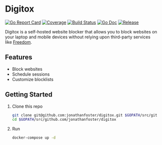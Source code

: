 # Digitox

[![Go Report Card](https://goreportcard.com/badge/github.com/jonathanfoster/digitox?style=flat-square)](https://goreportcard.com/report/github.com/jonathanfoster/digitox)
[![Coverage](https://codecov.io/gh/jonathanfoster/digitox/branch/master/graph/badge.svg)](https://codecov.io/gh/jonathanfoster/digitox)
[![Build Status](https://img.shields.io/travis/jonathanfoster/digitox.svg?style=flat-square&&branch=master)](https://travis-ci.org/jonathanfoster/digitox)
[![Go Doc](https://img.shields.io/badge/godoc-reference-blue.svg?style=flat-square)](http://godoc.org/github.com/jonathanfoster/digitox)
[![Release](https://img.shields.io/github/release/jonathanfoster/digitox.svg?style=flat-square)](https://github.com/jonathanfoster/digitox/releases/latest)

Digitox is a self-hosted website blocker that allows you to block websites on your laptop and mobile devices without relying upon third-party services like [Freedom](https://freedom.to/).

## Features

* Block websites
* Schedule sessions
* Customize blocklists

## Getting Started

1. Clone this repo

    ```bash
    git clone git@github.com:jonathanfoster/digitox.git $GOPATH/src/github.com/jonathanfoster/digitox
    cd $GOPATH/src/github.com/jonathanfoster/digitox
    ```

2. Run

    ```bash
    docker-compose up -d
    ```
